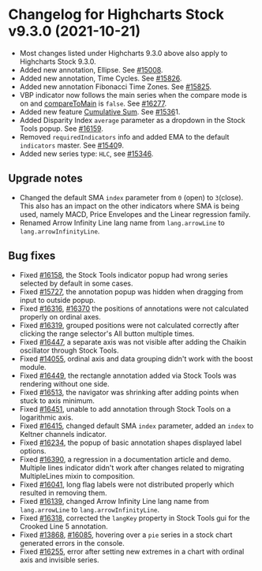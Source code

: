 # Changelog for Highcharts Stock v9.3.0 (2021-10-21)

- Most changes listed under Highcharts 9.3.0 above also apply to Highcharts Stock 9.3.0.
- Added new annotation, Ellipse. See [#15008](https://github.com/highcharts/highcharts/issues/15008).
- Added new annotation, Time Cycles. See [#15826](https://github.com/highcharts/highcharts/issues/15826).
- Added new annotation Fibonacci Time Zones. See [#15825](https://github.com/highcharts/highcharts/issues/15825).
- VBP indicator now follows the main series when the compare mode is on and [compareToMain](https://api.highcharts.com/highstock/series.vbp.compareToMain) is `false`. See [#16277](https://github.com/highcharts/highcharts/issues/16277).
- Added new feature [Cumulative Sum](https://www.highcharts.com/docs/stock/cumulative-sum). See [#1536](https://github.com/highcharts/highcharts/issues/1536)1.
- Added Disparity Index `average` parameter as a dropdown in the Stock Tools popup. See [#16159](https://github.com/highcharts/highcharts/issues/16159).
- Removed `requiredIndicators` info and added EMA to the default `indicators` master. See [#1540](https://github.com/highcharts/highcharts/issues/1540)9.
- Added new series type: `HLC`, see [#15346](https://github.com/highcharts/highcharts/issues/15346).

## Upgrade notes
- Changed the default SMA `index` parameter from `0` (open) to `3`(close). This also has an impact on the other indicators where SMA is being used, namely  MACD, Price Envelopes and the Linear regression family.
- Renamed Arrow Infinity Line lang name from `lang.arrowLine` to `lang.arrowInfinityLine`.

## Bug fixes
- Fixed [#16158](https://github.com/highcharts/highcharts/issues/16158), the Stock Tools indicator popup had wrong series selected by default in some cases.
- Fixed [#15727](https://github.com/highcharts/highcharts/issues/15727), the annotation popup was hidden when dragging from input to outside popup.
- Fixed [#16316](https://github.com/highcharts/highcharts/issues/16316), [#16370](https://github.com/highcharts/highcharts/issues/16370) the positions of annotations were not calculated properly on ordinal axes.
- Fixed [#16319](https://github.com/highcharts/highcharts/issues/16319), grouped positions were not calculated correctly after clicking the range selector's All button multiple times.
- Fixed [#16447](https://github.com/highcharts/highcharts/issues/16447), a separate axis was not visible after adding the Chaikin oscillator through Stock Tools.
- Fixed [#14055](https://github.com/highcharts/highcharts/issues/14055), ordinal axis and data grouping didn't work with the boost module.
- Fixed [#16449](https://github.com/highcharts/highcharts/issues/16449), the rectangle annotation added via Stock Tools was rendering without one side.
- Fixed [#16513](https://github.com/highcharts/highcharts/issues/16513), the navigator was shrinking after adding points when stuck to axis minimum.
- Fixed [#16451](https://github.com/highcharts/highcharts/issues/16451), unable to add annotation through Stock Tools on a logarithmic axis.
- Fixed [#16415](https://github.com/highcharts/highcharts/issues/16415), changed default SMA `index` parameter, added an `index` to Keltner channels indicator.
- Fixed [#16234](https://github.com/highcharts/highcharts/issues/16234), the popup of basic annotation shapes displayed label options.
- Fixed [#16390](https://github.com/highcharts/highcharts/issues/16390), a regression in a documentation article and demo. Multiple lines indicator didn't work after changes related to migrating MultipleLines mixin to composition.
- Fixed [#16041](https://github.com/highcharts/highcharts/issues/16041), long flag labels were not distributed properly which resulted in removing them.
- Fixed [#16139](https://github.com/highcharts/highcharts/issues/16139), changed Arrow Infinity Line lang name from `lang.arrowLine` to `lang.arrowInfinityLine`.
- Fixed [#16318](https://github.com/highcharts/highcharts/issues/16318), corrected the `langKey` property in Stock Tools gui for the Crooked Line 5 annotation.
- Fixed [#13868](https://github.com/highcharts/highcharts/issues/13868), [#16085](https://github.com/highcharts/highcharts/issues/16085), hovering over a `pie` series in a stock chart generated errors in the console.
- Fixed [#16255](https://github.com/highcharts/highcharts/issues/16255), error after setting new extremes in a chart with ordinal axis and invisible series.
